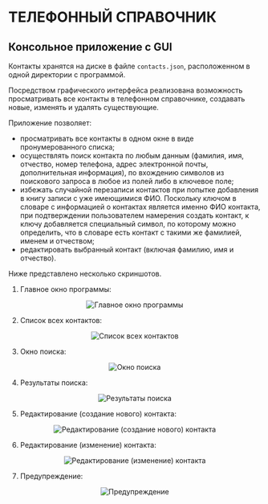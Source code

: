 # ТЕЛЕФОННЫЙ СПРАВОЧНИК
## Консольное приложение с GUI

Контакты хранятся на диске в файле `contacts.json`, расположенном в одной директории с программой.

Посредством графического интерфейса реализована возможность просматривать все контакты в телефонном справочнике, создавать новые, изменять и удалять существующие.

Приложение позволяет:
* просматривать все контакты в одном окне в виде пронумерованного списка;
* осуществлять поиск контакта по любым данным (фамилия, имя, отчество, номер телефона, адрес электронной почты, дополнительная информация), по вхождению символов из поискового запроса в любое из полей либо в ключевое поле;
* избежать случайной перезаписи контактов при попытке добавления в книгу записи с уже имеющимися ФИО. Поскольку ключом в словаре с информацией о контактах является именно ФИО контакта, при подтверждении пользователем намерения создать контакт, к ключу добавляется специальный символ, по которому можно определить, что в словаре есть контакт с такими же фамилией, именем и отчеством;
* редактировать выбранный контакт (включая фамилию, имя и отчество).

Ниже представлено несколько скриншотов.
1. Главное окно программы:
<div style="text-align: center;"><image src="/src/Главное окно.jpg" alt="Главное окно программы"></div>

2. Список всех контактов:
<div style="text-align: center;"><image src="/src/Список всех контактов.jpg" alt="Список всех контактов"></div>

3. Окно поиска:
<div style="text-align: center;"><image src="/src/Окно поиска.jpg" alt="Окно поиска"></div>

4. Результаты поиска:
<div style="text-align: center;"><image src="/src/Результаты поиска.jpg" alt="Результаты поиска"></div>

5. Редактирование (создание нового) контакта:
<div style="text-align: center;"><image src="/src/Редактирование (создание нового) контакта.jpg" alt="Редактирование (создание нового) контакта"></div>

6. Редактирование (изменение) контакта:
<div style="text-align: center;"><image src="/src/Редактирование (изменение) контакта.jpg" alt="Редактирование (изменение) контакта"></div>

7. Предупреждение:
<div style="text-align: center;"><image src="/src/Предупреждение.jpg" alt="Предупреждение"></div>